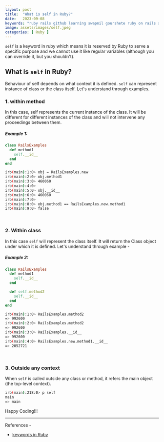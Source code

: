 ```yaml
---
layout: post
title:  "What is self in Ruby?"
date:   2023-09-08
keywords: "ruby rails github learning swapnil gourshete ruby on rails self keyword"
image: assets/images/self.jpeg
categories: [ Ruby ]
---
```


`self` is a keyword in ruby which means it is reserved by Ruby to serve a specific purpose and we cannot use it like regular variables (although you can override it, but you shouldn't).

## What is `self` in Ruby?
Behaviour of self depends on what context it is defined. `self` can represent instance of class or the class itself. Let's understand through examples.


### 1. within method
In this case, self represents the current instance of the class. It will be different for different instances of the class and will not intervene any proceedings between them.

##### Example 1:
```ruby
class RailsExamples
  def method1
    self.__id__
  end
end
```

```bash
irb(main):1:0> obj = RailsExamples.new
irb(main):2:0> obj.method1
irb(main):3:0> 460060
irb(main):4:0> 
irb(main):5:0> obj.__id__
irb(main):6:0> 460060
irb(main):7:0> 
irb(main):8:0> obj.method1 == RailsExamples.new.method1
irb(main):9:0> false
```

<br>

### 2. Within class
In this case `self` will represent the class itself. It will return the Class object under which it is defined. Let's understand through example -

##### Example 2:
```ruby
class RailsExamples
  def method1
    self.__id__
  end

  def self.method2
    self.__id__
  end
end
```

```bash
irb(main):1:0> RailsExamples.method2
=> 992600
irb(main):2:0> RailsExamples.method2
=> 992600
irb(main):3:0> RailsExamples.__id__
=> 992600
irb(main):4:0> RailsExamples.new.method1.__id__
=> 2052721
```

<br>

### 3. Outside any context
When `self` is called outside any class or method, it refers the main object (the top-level context).

```bash
irb(main):218:0> p self
main
=> main
```


Happy Coding!!!


---
References - 
 
- [keywords in Ruby](https://railsexamples.com/keywords-in-ruby/)
